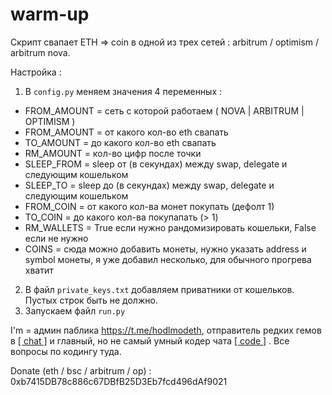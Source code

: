 # warm-up

Скрипт свапает ETH => coin в одной из трех сетей : arbitrum / optimism / arbitrum nova. 

Настройка :

1. В ```config.py``` меняем значения 4 переменных :
- FROM_AMOUNT = сеть с которой работаем ( NOVA | ARBITRUM | OPTIMISM )
- FROM_AMOUNT = от какого кол-во eth свапать
- TO_AMOUNT = до какого кол-во eth свапать
- RM_AMOUNT = кол-во цифр после точки
- SLEEP_FROM = sleep от (в секундах) между swap, delegate и следующим кошельком
- SLEEP_TO = sleep до (в секундах) между swap, delegate и следующим кошельком
- FROM_COIN = от какого кол-ва монет покупать (дефолт 1)
- TO_COIN = до какого кол-ва покупапать (> 1)
- RM_WALLETS = True если нужно рандомизировать кошельки, False если не нужно
- COINS = сюда можно добавить монеты, нужно указать address и symbol монеты, я уже добавил несколько, для обычного прогрева хватит

2. В файл ```private_keys.txt``` добавляем приватники от кошельков. Пустых строк быть не должно.
3. Запускаем файл ```run.py```

I'm = админ паблика https://t.me/hodlmodeth, отправитель редких гемов в [[ chat ]](http://t.me/chathodlmodeth) и главный, но не самый умный кодер чата [[ code ]](https://t.me/code_hodlmodeth) . Все вопросы по кодингу туда.

Donate (eth / bsc / arbitrum / op) : 0xb7415DB78c886c67DBfB25D3Eb7fcd496dAf9021
